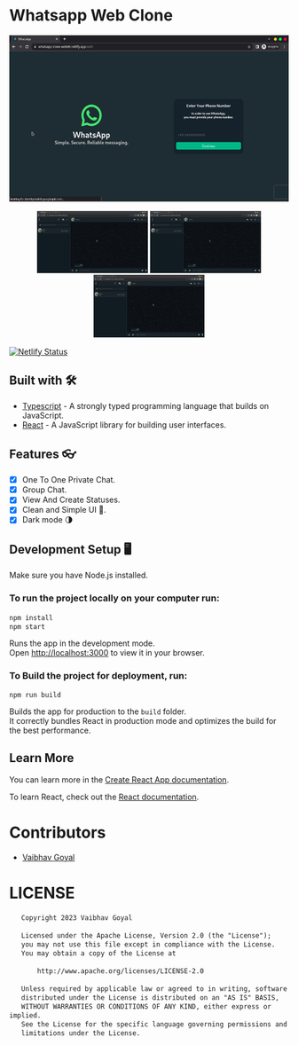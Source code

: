 # Whatsapp Web Clone

<p align="center">
<img src="images/Screenshot_2023-02-28_11-13-47.png" height="300"/>
</p>
<p align="center">
<img src="images/Screenshot_2023-02-28_11-12-15.png" width="200" /> 
<img src="images/Screenshot_2023-02-28_11-12-15.png" width="200" />
<img src="images/Screenshot_2023-02-28_11-12-15.png" width="200" />
</p>

[![Netlify Status](https://api.netlify.com/api/v1/badges/d27d80bb-5002-4b75-944c-b431f59ea529/deploy-status)](https://app.netlify.com/sites/whatsapp-clone-web09/deploys)

## Built with 🛠

- [Typescript](https://www.typescriptlang.org/) - A strongly typed programming language that builds on JavaScript.
- [React](https://reactjs.org/) - A JavaScript library for building user interfaces.

## Features 👓

- [x] One To One Private Chat.
- [x] Group Chat.
- [x] View And Create Statuses.
- [x] Clean and Simple UI 🎨.
- [x] Dark mode 🌗

## Development Setup 🖥

Make sure you have Node.js installed.

### To run the project locally on your computer run:

```
npm install
npm start
```

Runs the app in the development mode.\
Open [http://localhost:3000](http://localhost:3000) to view it in your browser.

### To Build the project for deployment, run:

```
npm run build
```

Builds the app for production to the `build` folder.\
It correctly bundles React in production mode and optimizes the build for the best performance.

## Learn More

You can learn more in the [Create React App documentation](https://facebook.github.io/create-react-app/docs/getting-started).

To learn React, check out the [React documentation](https://reactjs.org/).

# Contributors

- [Vaibhav Goyal](https://github.com/vaibhavgoyal09)

# LICENSE
```
   Copyright 2023 Vaibhav Goyal

   Licensed under the Apache License, Version 2.0 (the "License");
   you may not use this file except in compliance with the License.
   You may obtain a copy of the License at

       http://www.apache.org/licenses/LICENSE-2.0

   Unless required by applicable law or agreed to in writing, software
   distributed under the License is distributed on an "AS IS" BASIS,
   WITHOUT WARRANTIES OR CONDITIONS OF ANY KIND, either express or implied.
   See the License for the specific language governing permissions and
   limitations under the License.
```
